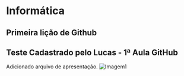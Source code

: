 # Informática 
## Primeira lição de Github
## Teste Cadastrado pelo Lucas - 1ª Aula GitHub
Adicionado arquivo de apresentação.
![Imagem1](https://github.com/user-attachments/assets/69207000-bce9-4a5c-ad13-5034af56e4bf)
